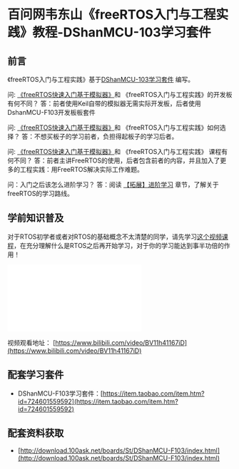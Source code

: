 # 百问网韦东山《freeRTOS入门与工程实践》教程-DShanMCU-103学习套件

## 前言

《freeRTOS入门与工程实践》基于[DShanMCU-103学习套件](https://item.taobao.com/item.htm?id=724601559592) 编写。

问: [《freeRTOS快速入门基于模拟器》](../simulator/README.md)和 《freeRTOS入门与工程实践》的开发板有何不同？
答：前者使用Keil自带的模拟器无需实际开发板，后者使用DshanMCU-F103开发板板套件


问: [《freeRTOS快速入门基于模拟器》](../simulator/README.md)和 《freeRTOS入门与工程实践》如何选择？
答：不想买板子的学习前者，负担得起板子的学习后者。


问: [《freeRTOS快速入门基于模拟器》](../simulator/README.md)和 《freeRTOS入门与工程实践》 课程有何不同？
答：前者主讲FreeRTOS的使用，后者包含前者的内容，并且加入了更多的工程实践：用FreeRTOS解决实际工作难题。


问：入门之后该怎么进阶学习？
答：阅读 [【拓展】进阶学习](../simulator/chapter14.md) 章节，了解关于freeRTOS的学习路线。


## 学前知识普及

对于RTOS初学者或者对RTOS的基础概念不太清楚的同学，请先学习[这个视频课程](https://www.bilibili.com/video/BV11h41167iD)，在充分理解什么是RTOS之后再开始学习，对于你的学习能达到事半功倍的作用！

<iframe src="//player.bilibili.com/player.html?aid=206670748&bvid=BV11h41167iD&cid=370140179&p=1" scrolling="no" border="0" frameborder="no" framespacing="0" allowfullscreen="true"> </iframe>

视频观看地址： [https://www.bilibili.com/video/BV11h41167iD](https://www.bilibili.com/video/BV11h41167iD)

## 配套学习套件

- DShanMCU-F103学习套件：[https://item.taobao.com/item.htm?id=724601559592](https://item.taobao.com/item.htm?id=724601559592)

## 配套资料获取

- [http://download.100ask.net/boards/St/DShanMCU-F103/index.html](http://download.100ask.net/boards/St/DShanMCU-F103/index.html)

